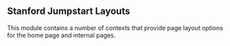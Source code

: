 Stanford Jumpstart Layouts
---
This module contains a number of contexts that provide page layout options for the home page and internal pages.
